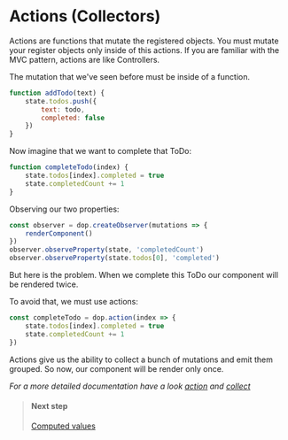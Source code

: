 
# Actions (Collectors)

Actions are functions that mutate the registered objects. You must mutate your register objects only inside of this actions.
If you are familiar with the MVC pattern, actions are like Controllers. 

The mutation that we've seen before must be inside of a function.

```js
function addTodo(text) {
    state.todos.push({
        text: todo,
        completed: false
    })
}
```

Now imagine that we want to complete that ToDo:

```js
function completeTodo(index) {
    state.todos[index].completed = true
    state.completedCount += 1
}
```

Observing our two properties:

```js
const observer = dop.createObserver(mutations => {
    renderComponent()
})
observer.observeProperty(state, 'completedCount')
observer.observeProperty(state.todos[0], 'completed')
```

But here is the problem. When we complete this ToDo our component will be rendered twice.

To avoid that, we must use actions:
```js
const completeTodo = dop.action(index => {
    state.todos[index].completed = true
    state.completedCount += 1
})
```

Actions give us the ability to collect a bunch of mutations and emit them grouped. So now, our component will be render only once.


*For a more detailed documentation have a look [action](/api/javascript/action) and [collect](/api/javascript/collect)*





> #### Next step
> [Computed values](/guide/javascript/computed-values)

